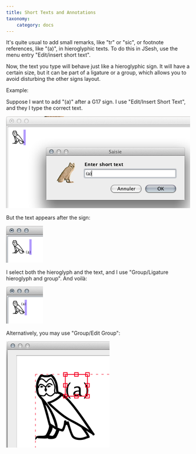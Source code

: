 ```yaml
---
title: Short Texts and Annotations
taxonomy:
    category: docs
---
```


It's quite usual to add small remarks, like "tr" or "sic", or footnote references, like "(a)", in hieroglyphic texts. To do this in JSesh, use the menu entry "Edit/insert short text".

Now, the text you type will behave just like a hieroglyphic sign. It will have a certain size, 
but it can be part of a ligature or a group, which allows you to avoid disturbing the other signs layout.

Example:

Suppose I want to add "(a)" after a G17 sign. I use "Edit/Insert Short Text", and they I type the correct text.

![](./short1.png)

But the text appears after the sign:

![](./short2.png)

I select both the hieroglyph and the text, and I use "Group/Ligature hieroglyph and group". And voilà:

![](./short3.png)


Alternatively, you may use "Group/Edit Group":

![](./short4.png)
